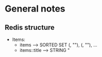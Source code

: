 # General notes

## Redis structure

- Items:
    - items --> SORTED SET (<sort1>, "<id1>"), (<sort2>, "<id2>"), ...
	- items:<id>:title --> STRING "<title>"
	- items:<id>:tags --> SET "<tag1>", "<tag2>", ...
- Tags:
    - tags --> SET "<tag1>", "<tag2>", ...


## ToDos/Ideas

+ Add submit functionality to edit cards
- Implement tag coloring
+ Load autocomplete tags from backend
- Implement labels for API keys?
+ Move js to file
- Refactor frontend to Elm
+ Remove scroll on vertical overflow of card-content
- Bug: Autocomplete broken on second tag